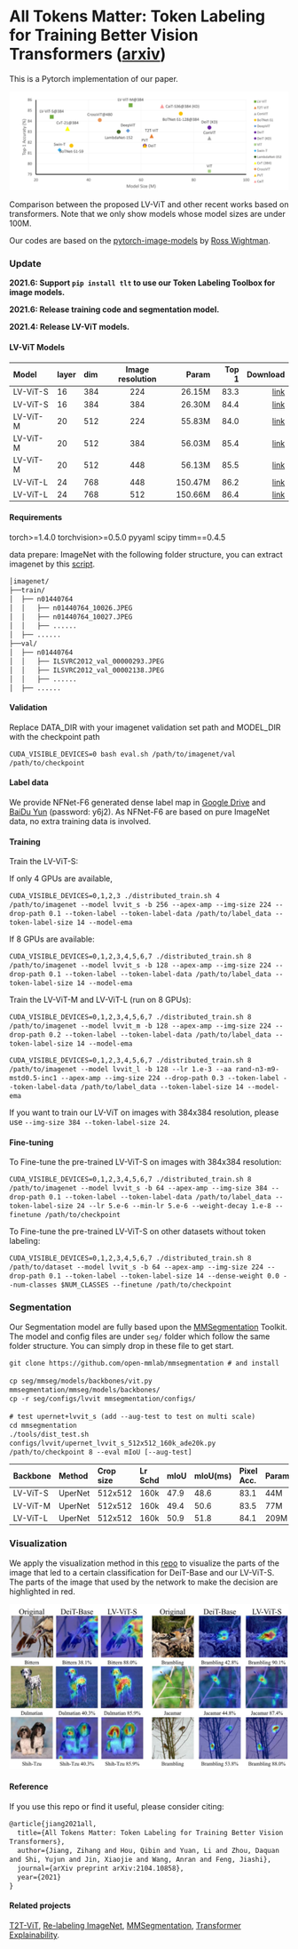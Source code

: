 # All Tokens Matter: Token Labeling for Training Better Vision Transformers ([arxiv](https://arxiv.org/abs/2104.10858))

This is a Pytorch implementation of our paper. 

![Compare](figures/Compare.png)

Comparison between the proposed LV-ViT and other recent works based on transformers. Note that we only show models whose model sizes are under 100M.

Our codes are based on the [pytorch-image-models](https://github.com/rwightman/pytorch-image-models) by [Ross Wightman](https://github.com/rwightman).

### Update

**2021.6: Support `pip install tlt` to use our Token Labeling Toolbox for image models.**

**2021.6: Release training code and segmentation model.**

**2021.4: Release LV-ViT models.**

#### LV-ViT Models

| Model                           | layer | dim  | Image resolution |  Param  | Top 1 |Download |
| :------------------------------ | :---- | :--- | :--------------: |-------: | ----: |   ----: |
| LV-ViT-S                        | 16    | 384  |       224        |  26.15M |  83.3 |[link](https://github.com/zihangJiang/TokenLabeling/releases/download/1.0/lvvit_s-26M-224-83.3.pth.tar) |
| LV-ViT-S                        | 16    | 384  |       384        |  26.30M |  84.4 |[link](https://github.com/zihangJiang/TokenLabeling/releases/download/1.0/lvvit_s-26M-384-84.4.pth.tar) |
| LV-ViT-M                        | 20    | 512  |       224        |  55.83M |  84.0 |[link](https://github.com/zihangJiang/TokenLabeling/releases/download/1.0/lvvit_m-56M-224-84.0.pth.tar) |
| LV-ViT-M                        | 20    | 512  |       384        |  56.03M |  85.4 |[link](https://github.com/zihangJiang/TokenLabeling/releases/download/1.0/lvvit_m-56M-384-85.4.pth.tar) |
| LV-ViT-M                        | 20    | 512  |       448        |  56.13M |  85.5 |[link](https://github.com/zihangJiang/TokenLabeling/releases/download/1.1/lvvit_m-56M-448-85.5.pth.tar) |
| LV-ViT-L                        | 24    | 768  |       448        | 150.47M |  86.2 |[link](https://github.com/zihangJiang/TokenLabeling/releases/download/1.0/lvvit_l-150M-448-86.2.pth.tar) |
| LV-ViT-L                        | 24    | 768  |       512        | 150.66M |  86.4 |[link](https://github.com/zihangJiang/TokenLabeling/releases/download/1.0/lvvit_l-150M-512-86.4.pth.tar) |

#### Requirements

torch>=1.4.0
torchvision>=0.5.0
pyyaml
scipy
timm==0.4.5

data prepare: ImageNet with the following folder structure, you can extract imagenet by this [script](https://gist.github.com/BIGBALLON/8a71d225eff18d88e469e6ea9b39cef4).

```
│imagenet/
├──train/
│  ├── n01440764
│  │   ├── n01440764_10026.JPEG
│  │   ├── n01440764_10027.JPEG
│  │   ├── ......
│  ├── ......
├──val/
│  ├── n01440764
│  │   ├── ILSVRC2012_val_00000293.JPEG
│  │   ├── ILSVRC2012_val_00002138.JPEG
│  │   ├── ......
│  ├── ......
```

#### Validation
Replace DATA_DIR with your imagenet validation set path and MODEL_DIR with the checkpoint path
```
CUDA_VISIBLE_DEVICES=0 bash eval.sh /path/to/imagenet/val /path/to/checkpoint
```

#### Label data

We provide NFNet-F6 generated dense label map in [Google Drive](https://drive.google.com/file/d/1Cat8HQPSRVJFPnBLlfzVE0Exe65a_4zh/view?usp=sharing) and [BaiDu Yun](https://pan.baidu.com/s/1YBqiNN9dAzhEXtPl61bZJw) (password: y6j2). As NFNet-F6 are based on pure ImageNet data, no extra training data is involved.


#### Training

Train the LV-ViT-S: 

If only 4 GPUs are available,

```
CUDA_VISIBLE_DEVICES=0,1,2,3 ./distributed_train.sh 4 /path/to/imagenet --model lvvit_s -b 256 --apex-amp --img-size 224 --drop-path 0.1 --token-label --token-label-data /path/to/label_data --token-label-size 14 --model-ema
```

If 8 GPUs are available: 
```
CUDA_VISIBLE_DEVICES=0,1,2,3,4,5,6,7 ./distributed_train.sh 8 /path/to/imagenet --model lvvit_s -b 128 --apex-amp --img-size 224 --drop-path 0.1 --token-label --token-label-data /path/to/label_data --token-label-size 14 --model-ema
```


Train the LV-ViT-M and LV-ViT-L (run on 8 GPUs):


```
CUDA_VISIBLE_DEVICES=0,1,2,3,4,5,6,7 ./distributed_train.sh 8 /path/to/imagenet --model lvvit_m -b 128 --apex-amp --img-size 224 --drop-path 0.2 --token-label --token-label-data /path/to/label_data --token-label-size 14 --model-ema
```
```
CUDA_VISIBLE_DEVICES=0,1,2,3,4,5,6,7 ./distributed_train.sh 8 /path/to/imagenet --model lvvit_l -b 128 --lr 1.e-3 --aa rand-n3-m9-mstd0.5-inc1 --apex-amp --img-size 224 --drop-path 0.3 --token-label --token-label-data /path/to/label_data --token-label-size 14 --model-ema
```
If you want to train our LV-ViT on images with 384x384 resolution, please use `--img-size 384 --token-label-size 24`.

#### Fine-tuning

To Fine-tune the pre-trained LV-ViT-S on images with 384x384 resolution:
```
CUDA_VISIBLE_DEVICES=0,1,2,3,4,5,6,7 ./distributed_train.sh 8 /path/to/imagenet --model lvvit_s -b 64 --apex-amp --img-size 384 --drop-path 0.1 --token-label --token-label-data /path/to/label_data --token-label-size 24 --lr 5.e-6 --min-lr 5.e-6 --weight-decay 1.e-8 --finetune /path/to/checkpoint
```

To Fine-tune the pre-trained LV-ViT-S on other datasets without token labeling:
```
CUDA_VISIBLE_DEVICES=0,1,2,3,4,5,6,7 ./distributed_train.sh 8 /path/to/dataset --model lvvit_s -b 64 --apex-amp --img-size 224 --drop-path 0.1 --token-label --token-label-size 14 --dense-weight 0.0 --num-classes $NUM_CLASSES --finetune /path/to/checkpoint
```

### Segmentation

Our Segmentation model are fully based upon the [MMSegmentation](https://github.com/open-mmlab/mmsegmentation) Toolkit. The model and config files are under `seg/` folder which follow the same folder structure. You can simply drop in these file to get start.

```shell
git clone https://github.com/open-mmlab/mmsegmentation # and install

cp seg/mmseg/models/backbones/vit.py mmsegmentation/mmseg/models/backbones/
cp -r seg/configs/lvvit mmsegmentation/configs/

# test upernet+lvvit_s (add --aug-test to test on multi scale)
cd mmsegmentation
./tools/dist_test.sh configs/lvvit/upernet_lvvit_s_512x512_160k_ade20k.py /path/to/checkpoint 8 --eval mIoU [--aug-test]
```

| Backbone                        | Method  | Crop size | Lr Schd |  mIoU   |  mIoU(ms) | Pixel Acc.| Param |Download |
| :------------------------------ | :------ | :-------- | :------ |:------- |:--------- | :-------- | :---- | :------ |
| LV-ViT-S                        | UperNet |  512x512  |   160k  |  47.9   |    48.6   |   83.1    |  44M  |[link](https://github.com/zihangJiang/TokenLabeling/releases/download/v1.1-seg/upernet_lvvit_s.pth) |
| LV-ViT-M                        | UperNet |  512x512  |   160k  |  49.4   |    50.6   |   83.5    |  77M  |[link](https://github.com/zihangJiang/TokenLabeling/releases/download/v1.1-seg/upernet_lvvit_m.pth) |
| LV-ViT-L                        | UperNet |  512x512  |   160k  |  50.9   |    51.8   |   84.1    |  209M |[link](https://github.com/zihangJiang/TokenLabeling/releases/download/v1.1-seg/upernet_lvvit_l.pth) |


### Visualization

We apply the visualization method in this [repo](https://github.com/hila-chefer/Transformer-Explainability) to visualize the parts of the image that led to a certain classification for DeiT-Base and our LV-ViT-S. The parts of the image that used by the network to make the decision are highlighted in red.

![Compare](figures/Top1.jpg)

#### Reference
If you use this repo or find it useful, please consider citing:
```
@article{jiang2021all,
  title={All Tokens Matter: Token Labeling for Training Better Vision Transformers},
  author={Jiang, Zihang and Hou, Qibin and Yuan, Li and Zhou, Daquan and Shi, Yujun and Jin, Xiaojie and Wang, Anran and Feng, Jiashi},
  journal={arXiv preprint arXiv:2104.10858},
  year={2021}
}
```

#### Related projects
[T2T-ViT](https://github.com/yitu-opensource/T2T-ViT/), [Re-labeling ImageNet](https://github.com/naver-ai/relabel_imagenet), [MMSegmentation](https://github.com/open-mmlab/mmsegmentation), [Transformer Explainability](https://github.com/hila-chefer/Transformer-Explainability).
